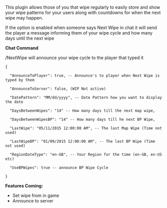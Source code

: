 This plugin allows those of you that wipe regularly to easily store and show your wipe patterns for your users along with countdowns for when the next wipe may happen.


If the option is enabled when someone says Next Wipe in chat it will send the player a message informing them of your wipe cycle and how many days until the next wipe

**Chat Command**

/NextWipe will announce your wipe cycle to the player that typed it


````
{

  "AnnounceToPlayer": true, -- Announce's to player when Next Wipe is typed by them

  "AnnounceToServer": false, (WIP Not active)

  "DatePattern": "MM/dd/yyyy", -- Date Pattern how you want to display the date

  "DaysBetweenWipes": "14" -- How many days till the next map wipe,

  "DaysBetweenWipesBP": "14" -- How many days till he next BP Wipe,

  "LastWipe": "05/11/2015 12:00:00 AM", -- The last Map Wipe (Time not used)

  "LastWipeBP": "01/09/2015 12:00:00 AM", -- The last BP Wipe (Time not used)

  "RegionDateType": "en-GB", -- Your Region for the time (en-GB, en-US etc)

  "UseBPWipes": true -- announce BP Wipe Cycle

}
````


**Features Coming:**


* Set wipe from in game
* Announce to server